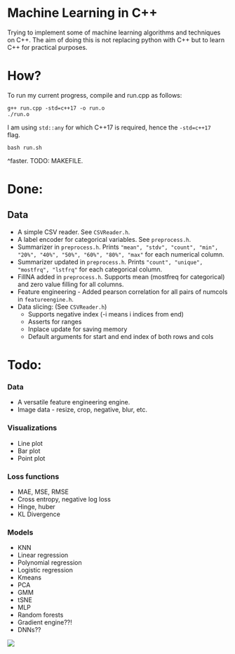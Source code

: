 # Machine Learning in C++
Trying to implement some of machine learning algorithms and techniques on C++. The aim of doing this is not replacing python with C++ but to learn C++ for practical purposes.

# How?
To run my current progress, compile and run.cpp as follows:
```
g++ run.cpp -std=c++17 -o run.o
./run.o
```
I am using `std::any` for which C++17 is required, hence the `-std=c++17 ` flag.
```
bash run.sh
```
^faster. TODO: MAKEFILE.
# Done:
## Data
- A simple CSV reader. See `CSVReader.h`.
- A label encoder for categorical variables. See `preprocess.h`.
- Summarizer in `preprocess.h`. Prints `"mean", "stdv", "count", "min", "20%", "40%", "50%", "60%", "80%", "max"` for each numerical column.
- Summarizer updated in `preprocess.h`. Prints `"count", "unique", "mostfrq", "lstfrq"` for each categorical column.
- FillNA added in `preprocess.h`. Supports mean (mostfreq for categorical) and zero value filling for all columns.
- Feature engineering - Added pearson correlation for all pairs of numcols in `featureengine.h`.
- Data slicing: (See `CSVReader.h`)
    - Supports negative index (-i means i indices from end)
    - Asserts for ranges
    - Inplace update for saving memory
    - Default arguments for start and end index of both rows and cols

# Todo:
### Data
- A versatile feature engineering engine.
- Image data - resize, crop, negative, blur, etc.

### Visualizations
- Line plot
- Bar plot
- Point plot

### Loss functions
- MAE, MSE, RMSE
- Cross entropy, negative log loss
- Hinge, huber
- KL Divergence


### Models
- KNN
- Linear regression
- Polynomial regression
- Logistic regression
- Kmeans
- PCA
- GMM
- tSNE
- MLP
- Random forests
- Gradient engine??!
- DNNs??

![](https://i.imgur.com/3lMe1jY.png)